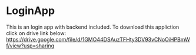 # LoginApp
This is an login app with backend included.
To download this appliction click on drive link below:
https://drive.google.com/file/d/1GMO44DSAuzTFHty3DV93vCNoOiHPBmWf/view?usp=sharing
